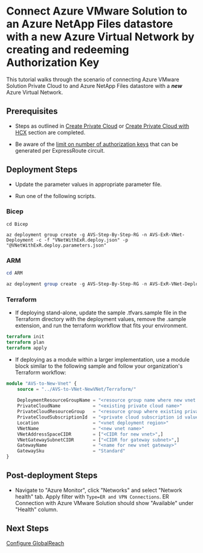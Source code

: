 # Connect Azure VMware Solution to an Azure NetApp Files datastore with a new Azure Virtual Network by creating and redeeming Authorization Key

This tutorial walks through the scenario of connecting Azure VMware Solution Private Cloud to and Azure NetApp Files datastore with a ***new*** Azure Virtual Network. 

## Prerequisites

* Steps as outlined in [Create Private Cloud](../../PrivateCloud/AVS-PrivateCloud/readme.md) or [Create Private Cloud with HCX](../../PrivateCloud/AVS-PrivateCloud-WithHCX/readme.md) section are completed.

* Be aware of the [limit on number of authorization keys](https://docs.microsoft.com/azure/expressroute/expressroute-faqs#can-i-link-to-more-than-one-virtual-network-to-an-expressroute-circuit) that can be generated per ExpressRoute circuit.

## Deployment Steps

* Update the parameter values in appropriate parameter file.

* Run one of the following scripts.

### Bicep

```azurecli-interactive
cd Bicep

az deployment group create -g AVS-Step-By-Step-RG -n AVS-ExR-VNet-Deployment -c -f "VNetWithExR.deploy.json" -p "@VNetWithExR.deploy.parameters.json"
```

### ARM

```powershell
cd ARM

az deployment group create -g AVS-Step-By-Step-RG -n AVS-ExR-VNet-Deployment -c -f "VNetWithExR.deploy.json" -p "@VNetWithExR.deploy.parameters.json"
```

### Terraform
* If deploying stand-alone, update the sample .tfvars.sample file in the Terraform directory with the deployment values, remove the .sample extension, and run the terraform workflow that fits your environment.
```terraform
terraform init
terraform plan
terraform apply
```
* If deploying as a module within a larger implementation, use a module block similar to the following sample and follow your organization's Terraform workflow:
```terraform
module "AVS-to-New-Vnet" {
    source = "../AVS-to-VNet-NewVNet/Terraform/"
    
    DeploymentResourceGroupName = "<resource group name where new vnet and gateway will be deployed>"
    PrivateCloudName            = "<existing private cloud name>"
    PrivateCloudResourceGroup   = "<resource group where existing private cloud is deployed"
    PrivateCloudSubscriptionId  = "<private cloud subscription id value (not full resource id)>"
    Location                    = "<vnet deployment region>"
    VNetName                    = "<new vnet name>"
    VNetAddressSpaceCIDR        = ["<CIDR for new vnet>",]
    VNetGatewaySubnetCIDR       = ["<CIDR for gateway subnet>",]
    GatewayName                 = "<name for new vnet gateway>"
    GatewaySku                  = "Standard"
}
```
## Post-deployment Steps

* Navigate to "Azure Monitor", click "Networks" and select "Network health" tab. Apply filter with `Type=ER and VPN Connections`. ER Connection with Azure VMware Solution should show "Available" under "Health" column.

## Next Steps

[Configure GlobalReach](../../Networking/AVS-to-OnPremises-ExpressRoute-GlobalReach/readme.md)
